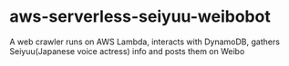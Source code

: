 # aws-serverless-seiyuu-weibobot
A web crawler runs on AWS Lambda, interacts with DynamoDB, gathers Seiyuu(Japanese voice actress) info and posts them on Weibo
